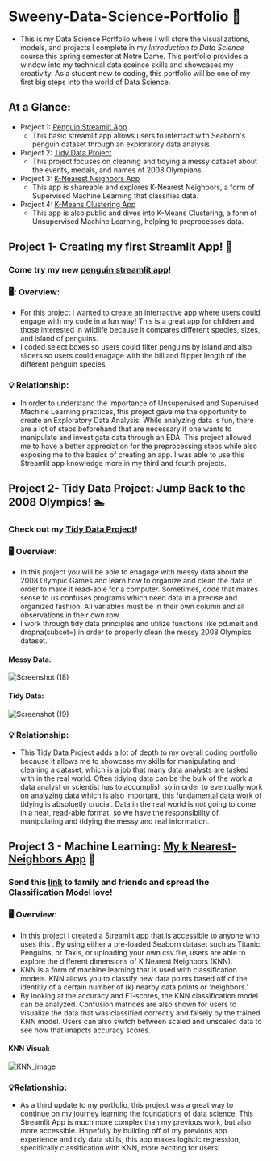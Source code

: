 # Sweeny-Data-Science-Portfolio :briefcase:
 - This is my Data Science Portfolio where I will store the visualizations, models, and projects I complete in my _Introduction to Data Science_ course this spring semester at Notre Dame. This portfolio provides a window into my technical data sceince skills and showcases my creativity. As a student new to coding, this portfolio will be one of my first big steps into the world of Data Science.

## At a Glance:
 - Project 1: [Penguin Streamlit App](https://github.com/rcsweeny22/Sweeny-Data-Science-Portfolio/tree/main/basic-streamlit-app)
   * This basic streamlit app allows users to interract with Seaborn's penguin dataset through an exploratory data analysis.       
 - Project 2: [Tidy Data Project](https://github.com/rcsweeny22/Sweeny-Data-Science-Portfolio/tree/main/TidyData-Project)
   * This project focuses on cleaning and tidying a messy dataset about the events, medals, and names of 2008 Olympians.
 - Project 3: [K-Nearest Neighbors App](https://sweeny-data-science-portfolio-cu5pwrtpvbf7habq472ote.streamlit.app/)
   * This app is shareable and explores K-Nearest Neighbors, a form of Supervised Machine Learning that classifies data.
 - Project 4: [K-Means Clustering App](https://sweeny-data-science-portfolio-9fedggdxehs36qbisvcsag.streamlit.app/)
   * This app is also public and dives into K-Means Clustering, a form of Unsupervised Machine Learning, helping to preprocesses data.

## Project 1- Creating my first Streamlit App! :penguin:
### Come try my new [penguin streamlit app](https://github.com/rcsweeny22/Sweeny-Data-Science-Portfolio/tree/main/basic-streamlit-app)!

### 	🖥️: Overview:
- For this project I wanted to create an interractive app where users could engage with my code in a fun way! This is a great app for children and those interested in wildlife because it compares different species, sizes, and island of penguins.
- I coded select boxes so users could filter penguins by island and also sliders so users could enagage with the bill and flipper length of the different penguin species. 

### 	:bulb: Relationship:
- In order to understand the importance of Unsupervised and Supervised Machine Learning practices, this project gave me the opportunity to create an Exploratory Data Analysis. While analyzing data is fun, there are a lot of steps beforehand that are necessary if one wants to manipulate and investigate data through an EDA. This project allowed me to have a better appreciation for the preprocessing steps while also exposing me to the basics of creating an app. I was able to use this Streamlit app knowledge more in my third and fourth projects.
  
## Project 2- Tidy Data Project: Jump Back to the 2008 Olympics! 🏊
### Check out my [Tidy Data Project](https://github.com/rcsweeny22/Sweeny-Data-Science-Portfolio/tree/main/TidyData-Project)!

### :desktop_computer: Overview:
-  In this project you will be able to enagage with messy data about the 2008 Olympic Games and learn how to organize and clean the data in order to make it read-able for a computer. Sometimes, code that makes sense to us confuses programs which need data in a precise and organized fashion. All variables must be in their own column and all observations in their own row.
-  I work through tidy data principles and utilize functions like pd.melt and dropna(subset=) in order to properly clean the messy 2008 Olympics dataset.

#### Messy Data:
![Screenshot (18)](https://github.com/user-attachments/assets/b332bf7f-7f73-4afc-aa1c-fa78b1c96de7)
#### Tidy Data:
![Screenshot (19)](https://github.com/user-attachments/assets/0b991e53-52fc-42bd-a87a-b5a39a18fc4e)

### 	:bulb: Relationship:
- This Tidy Data Project adds a lot of depth to my overall coding portfolio because it allows me to showcase my skills for manipulating and cleaning a dataset, which is a job that many data analysts are tasked with in the real world. Often tidying data can be the bulk of the work a data analyst or scientist has to accomplish so in order to eventually work on analyzing data which is also important, this fundamental data work of tidying is absoluetly crucial. Data in the real world is not going to come in a neat, read-able format, so we have the responsibility of manipulating and tidying the messy and real information.

## Project 3 - Machine Learning: [My k Nearest-Neighbors App](https://github.com/rcsweeny22/Sweeny-Data-Science-Portfolio/tree/main/MLStreamlitApp) :calling:
### Send this [link](https://sweeny-data-science-portfolio-cu5pwrtpvbf7habq472ote.streamlit.app/) to family and friends and spread the Classification Model love!

### 🖥️ Overview:
- In this project I created a Streamlit app that is accessible to anyone who uses this <link>. By using either a pre-loaded Seaborn dataset such as Titanic, Penguins, or Taxis, or uploading your own csv.file, users are able to explore the different dimensions of K Nearest Neighbors (KNN).
- KNN is a form of machine learning that is used with classification models. KNN allows you to classify new data points based off of the identitiy of a certain number of (k) nearby data points or 'neighbors.'
- By looking at the accuracy and F1-scores, the KNN classification model can be analyzed. Confusion matrices are also shown for users to visualize the data that was classified correctly and falsely by the trained KNN model. Users can also switch between scaled and unscaled data to see how that imapcts accuracy scores.

#### KNN Visual:
![KNN_image](https://miro.medium.com/v2/resize:fit:640/format:webp/0*2_qzcm2gSe9l67aI.png)

### 💡Relationship: 
- As a third update to my portfolio, this project was a great way to continue on my journey learning the foundations of data science. This Streamlit App is much more complex than my previous work, but also more accessible. Hopefully by building off of my previous app experience and tidy data skills, this app makes logistic regression, specifically classification with KNN, more exciting for users!
